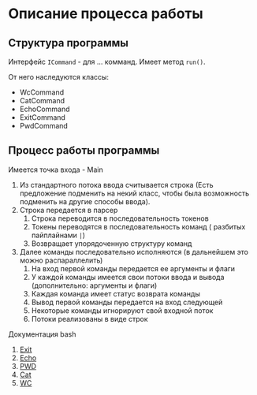 # Описание процесса работы

## Структура программы

Интерфейс `ICommand` - для ... комманд. Имеет метод `run()`. 

От него наследуются классы:

- WcCommand
- CatCommand
- EchoCommand
- ExitCommand
- PwdCommand

## Процесс работы программы

Имеется точка входа - Main

1. Из стандартного потока ввода считывается строка (Есть предложение подменить на некий класс, чтобы была возможность подменить на другие способы ввода).
2. Строка передается в парсер
   1. Строка переводится в последовательность токенов
   2. Токены переводятся в последовательность команд ( разбитых пайплайнами `|`)
   3. Возвращает упорядоченную структуру команд 
3. Далее команды последовательно исполняются (в дальнейшем это можно распараллелить)
   1. На вход первой команды передается ее аргументы и флаги
   2. У каждой команды имеется свои потоки ввода и вывода (дополнительно: аргументы и флаги)
   3. Каждая команда имеет статус возврата команды
   4. Вывод первой команды передается на вход следующей
   5. Некоторые команды игнорируют свой входной поток
   6. Потоки реализованы в виде строк

Документация bash

1. [Exit](https://www.gnu.org/software/bash/manual/bash.html#Exit-Status)
2. [Echo](https://www.gnu.org/software/bash/manual/bash.html#index-echo)
3. [PWD](https://www.gnu.org/software/bash/manual/bash.html#index-pwd)
4. [Cat](https://www.gnu.org/software/coreutils/manual/html_node/cat-invocation.html#cat-invocation)
5. [WC](https://www.gnu.org/software/coreutils/manual/html_node/wc-invocation.html#wc-invocation)
